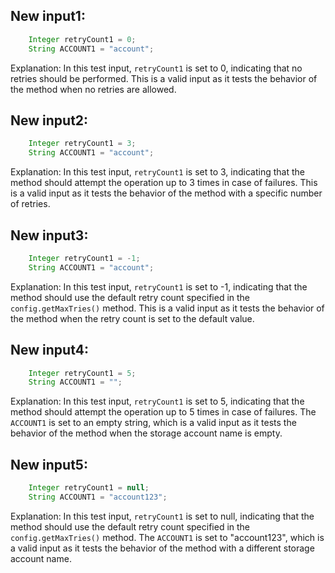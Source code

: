 ## New input1:
```java
    Integer retryCount1 = 0;
    String ACCOUNT1 = "account";
```
Explanation: In this test input, `retryCount1` is set to 0, indicating that no retries should be performed. This is a valid input as it tests the behavior of the method when no retries are allowed.

## New input2:
```java
    Integer retryCount1 = 3;
    String ACCOUNT1 = "account";
```
Explanation: In this test input, `retryCount1` is set to 3, indicating that the method should attempt the operation up to 3 times in case of failures. This is a valid input as it tests the behavior of the method with a specific number of retries.

## New input3:
```java
    Integer retryCount1 = -1;
    String ACCOUNT1 = "account";
```
Explanation: In this test input, `retryCount1` is set to -1, indicating that the method should use the default retry count specified in the `config.getMaxTries()` method. This is a valid input as it tests the behavior of the method when the retry count is set to the default value.

## New input4:
```java
    Integer retryCount1 = 5;
    String ACCOUNT1 = "";
```
Explanation: In this test input, `retryCount1` is set to 5, indicating that the method should attempt the operation up to 5 times in case of failures. The `ACCOUNT1` is set to an empty string, which is a valid input as it tests the behavior of the method when the storage account name is empty.

## New input5:
```java
    Integer retryCount1 = null;
    String ACCOUNT1 = "account123";
```
Explanation: In this test input, `retryCount1` is set to null, indicating that the method should use the default retry count specified in the `config.getMaxTries()` method. The `ACCOUNT1` is set to "account123", which is a valid input as it tests the behavior of the method with a different storage account name.